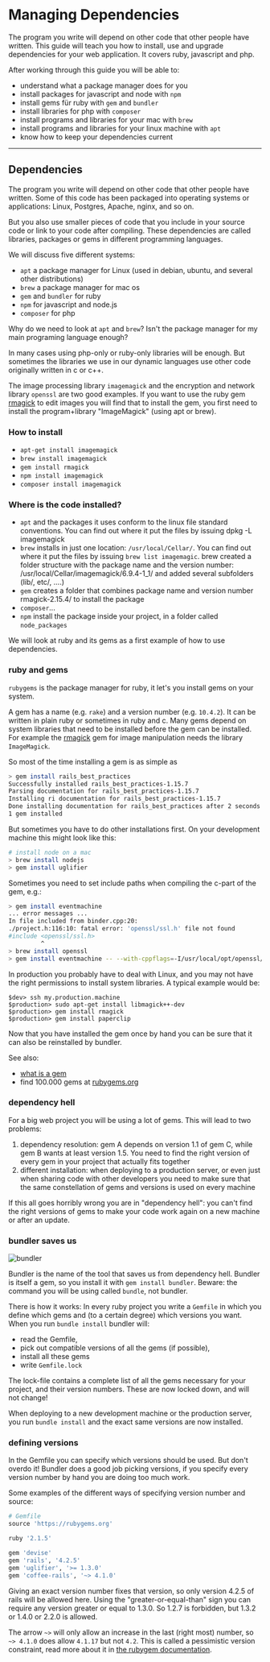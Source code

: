 Managing Dependencies
=======================

The program you write will depend on other code
that other people have written.  This guide will teach you 
how to install, use and upgrade dependencies for your web application. 
It covers ruby, javascript and php.

After working through this guide you will be able to:

* understand what a package manager does for you
* install packages for javascript and node with `npm`
* install gems für ruby with `gem` and `bundler`
* install libraries for php with `composer`
* install programs and libraries for your mac with `brew`
* install programs and libraries for your linux machine with `apt`
* know how to keep your dependencies current

---------------------------------------------------------------------------

Dependencies
-----------

The program you write will depend on other code
that other people have written. Some of this code
has been packaged into operating systems or applications:
Linux, Postgres, Apache, nginx, and so on.

But you also use smaller pieces of code that you include
in your source code or link to your code after compiling.
These dependencies are called libraries, packages or gems in different
programming languages.

We will discuss five different systems:

* `apt` a package manager for Linux (used in debian, ubuntu, and several other distributions)
* `brew` a package manager for mac os
* `gem` and `bundler` for ruby
* `npm` for javascript and node.js
* `composer` for php

Why do we need to look at `apt` and `brew`?  Isn't the
package manager for my main programing language enough?

In many cases using php-only or ruby-only libraries will be enough.
But sometimes the libraries we use in our dynamic languages use
other code originally written in c or c++.

The image processing library `imagemagick` and the encryption and network library
`openssl` are two good examples.  If you want to use the ruby gem [rmagick](https://rubygems.org/gems/rmagick/versions/2.15.4) to edit images you will find that to install
the gem, you first need to install the program+library "ImageMagick" (using apt or brew).



### How to install

* `apt-get install imagemagick`
* `brew install imagemagick`
* `gem install rmagick`
* `npm install imagemagick`
* `composer install imagemagick`


### Where is the code installed?

* `apt` and the packages it uses conform to the linux file standard conventions. You can find out where it put the files by issuing dpkg -L imagemagick
* `brew` installs in just one location:  `/usr/local/Cellar/`.  You can find out where it put the files by issuing `brew list imagemagic`. brew created a folder structure with the package name and the version number: /usr/local/Cellar/imagemagick/6.9.4-1_1/  and added several subfolders (lib/, etc/, ....)
* `gem` creates a folder that combines package name and version number rmagick-2.15.4/ to install the package
* `composer`...
* `npm` install the package inside your project, in a folder called `node_packages`

We will look at ruby and its gems as a first example of how to
use dependencies.  

### ruby and gems

`rubygems` is the package manager for ruby,
it let's you install gems on your system.

A gem has a name  (e.g. `rake`) and a version number (e.g. `10.4.2`).
It can be written in plain ruby or sometimes in ruby and c.  Many gems
depend on system libraries that need to be installed before the gem can
be installed.  For example the [rmagick](https://rubygems.org/gems/rmagick/versions/2.15.4)
gem for image manipulation needs the library `ImageMagick`.

So most of the time installing a gem is as simple as

```bash
> gem install rails_best_practices
Successfully installed rails_best_practices-1.15.7
Parsing documentation for rails_best_practices-1.15.7
Installing ri documentation for rails_best_practices-1.15.7
Done installing documentation for rails_best_practices after 2 seconds
1 gem installed
```

But sometimes you have to do other installations first. 
On your development machine this might look like this:

```bash
# install node on a mac
> brew install nodejs
> gem install uglifier
```

Sometimes you need to set include paths when compiling the c-part of the gem, e.g.:

```bash
> gem install eventmachine 
... error messages ...
In file included from binder.cpp:20:
./project.h:116:10: fatal error: 'openssl/ssl.h' file not found
#include <openssl/ssl.h>
         ^
> brew install openssl
> gem install eventmachine -- --with-cppflags=-I/usr/local/opt/openssl/include
```

In production you probably have to deal with Linux, and you
may not have the right permissions to install system libraries.
A typical example would be:

``` shell
$dev> ssh my.production.machine
$production> sudo apt-get install libmagick++-dev
$production> gem install rmagick
$production> gem install paperclip
```

Now that you have installed the gem once by hand
you can be sure that it can also be reinstalled by bundler.

See also:

* [what is a gem](http://docs.rubygems.org/read/chapter/24)
* find 100.000 gems at [rubygems.org](http://rubygems.org/)

### dependency hell

For a big web project you will be using a lot of gems. This will lead
to two problems:

1. dependency resolution: gem A depends on version 1.1 of gem C, while gem B wants at least version 1.5.  You need to find the right version of every gem in your project that actually fits together
2. different installation: when deploying to a production server, or even just when sharing code with other developers you need to make sure that the same constellation of gems and versions is used on every machine

If this all goes horribly wrong you are in "dependency hell": you can't find the right versions
of gems to make your code work again on a new machine or after an update.

### bundler saves us

![bundler](images/bundler-small.png)

Bundler is the name of the tool that saves us from dependency hell.
Bundler is itself a gem, so you install it with `gem install bundler`.
Beware: the command you will be using called `bundle`, not bundler.

There is how it works: In every ruby project you write
a `Gemfile` in which you define which gems and (to a certain degree) which versions you want.
When you run `bundle install` bundler will:

* read the Gemfile, 
* pick out compatible versions of all the gems (if possible), 
* install all these gems
* write `Gemfile.lock`

The lock-file contains a complete list of all the gems necessary for
your project, and their version numbers.  These are now locked down,
and will not change!

When deploying to a new development machine or the production server, 
you run `bundle install` and the exact same versions are now installed.


### defining versions

In the Gemfile you can specify which versions should be used.
But don't overdo it!  Bundler does a good job picking versions,
if you specify every version number by hand you are doing too much work.

Some examples of the different ways of specifying version number and source:

``` ruby
# Gemfile
source 'https://rubygems.org'

ruby '2.1.5'

gem 'devise'
gem 'rails', '4.2.5'
gem 'uglifier', '>= 1.3.0'
gem 'coffee-rails', '~> 4.1.0'
```
Giving an exact version number fixes that version, so only
version 4.2.5 of rails will be allowed here.  Using the "greater-or-equal-than" sign
you can require any version greater or equal to 1.3.0.  So 1.2.7 is forbidden,
but 1.3.2 or 1.4.0 or 2.2.0 is allowed.

The arrow `~>` will only allow an increase in the 
last (right most) number, so `~> 4.1.0` does allow `4.1.17` but not `4.2`.
This is called a pessimistic version constraint, read more about 
it in [the rubygem documentation](http://guides.rubygems.org/patterns/#pessimistic-version-constraint).


